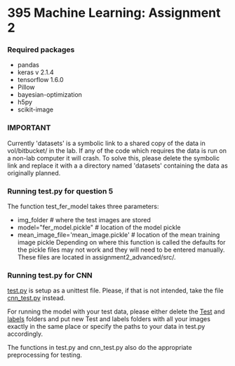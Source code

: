 395 Machine Learning: Assignment 2
=====================================


### Required packages
* pandas
* keras v 2.1.4
* tensorflow 1.6.0
* Pillow
* bayesian-optimization
* h5py 
* scikit-image

### IMPORTANT
Currently 'datasets' is a symbolic link to a shared copy of the data in vol/bitbucket/ in the lab. If any of the code which requires the data is run on a non-lab computer it will crash. To solve this, please delete the symbolic link and replace it with a a directory named 'datasets' containing the data as originally planned.

### Running test.py for question 5
The function test_fer_model takes three parameters:
 * img_folder # where the test images are stored
 * model="fer_model.pickle" # location of the model pickle
 * mean_image_file='mean_image.pickle' # location of the mean training image pickle
Depending on where this function is called the defaults for the pickle files may not work and they will need to be entered manually. These files are located in assignment2_advanced/src/.

### Running test.py for CNN
[test.py](../assignment2_advanced/src/test.py) is setup as a unittest file. Please, if that is not intended, 
 take the file [cnn_test.py](../assignment2_advanced/src/cnn_test.py) instead.

For running the model with your test data, please either delete the [Test](../assignment2_advanced/data/Test)
and [labels](../assignment2_advanced/data/labels) folders and put new Test and labels folders with all your images 
exactly in the same place or specify the paths to your data in test.py accordingly. 

The functions in test.py and cnn_test.py also do the appropriate preprocessing for testing. 
